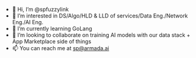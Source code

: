 - 👋 Hi, I’m @spfuzzylink
- 👀 I’m interested in DS/Algo/HLD & LLD of services/Data Eng./Network Eng./AI Eng.
- 🌱 I’m currently learning GoLang
- 💞️ I’m looking to collaborate on training AI models with our data stack + App Marketplace side of things
- 📫 You can reach me at sp@armada.ai

<!---
spfuzzylink/spfuzzylink is a ✨ special ✨ repository because its `README.md` (this file) appears on your GitHub profile.
You can click the Preview link to take a look at your changes.
--->

